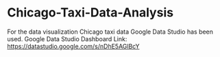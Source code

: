 # Chicago-Taxi-Data-Analysis
For the data visualization Chicago taxi data Google Data Studio has been used. Google Data Studio Dashboard Link: https://datastudio.google.com/s/nDhE5AGlBcY
